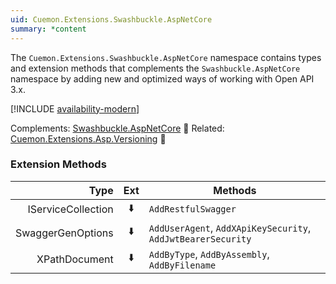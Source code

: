 ```yaml
---
uid: Cuemon.Extensions.Swashbuckle.AspNetCore
summary: *content
---
```

The `Cuemon.Extensions.Swashbuckle.AspNetCore` namespace contains types and extension methods that complements the `Swashbuckle.AspNetCore` namespace by adding new and optimized ways of working with Open API 3.x.

[!INCLUDE [availability-modern](../../includes/availability-modern.md)]

Complements: [Swashbuckle.AspNetCore](https://github.com/domaindrivendev/Swashbuckle.AspNetCore) 🔗
Related: [Cuemon.Extensions.Asp.Versioning](/api/extensions/aspversioning/) 📘

### Extension Methods

|Type|Ext|Methods|
|--:|:-:|---|
|IServiceCollection|⬇️|`AddRestfulSwagger`|
|SwaggerGenOptions|⬇️|`AddUserAgent`, `AddXApiKeySecurity`, `AddJwtBearerSecurity`|
|XPathDocument|⬇️|`AddByType`, `AddByAssembly`, `AddByFilename`|
